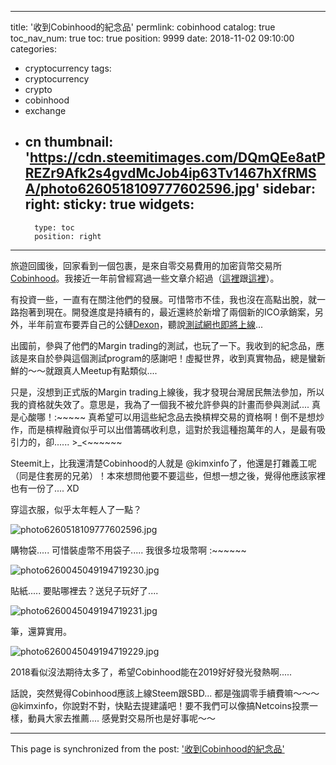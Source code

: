 
---
title: '收到Cobinhood的紀念品'
permlink: cobinhood
catalog: true
toc_nav_num: true
toc: true
position: 9999
date: 2018-11-02 09:10:00
categories:
- cryptocurrency
tags:
- cryptocurrency
- crypto
- cobinhood
- exchange
- cn
thumbnail: 'https://cdn.steemitimages.com/DQmQEe8atPREZr9Afk2s4gvdMcJob4ip63Tv1467hXfRMSA/photo6260518109777602596.jpg'
sidebar:
    right:
        sticky: true
widgets:
    -
        type: toc
        position: right
---


旅遊回國後，回家看到一個包裹，是來自零交易費用的加密貨幣交易所[Cobinhood](https://cobinhood.com/)。我接近一年前曾經寫過一些文章介紹過（[這裡](https://steemit.com/cryptocurrency/@deanliu/cobinhood-a-rising-zero-fee-crypto-exchange-and-ico-platform)跟[這裡](https://steemit.com/cryptocurrency/@deanliu/cobinhood-friction-less-exchange-cobinhood-is-now-live)）。

有投資一些，一直有在關注他們的發展。可惜幣市不佳，我也沒在高點出脫，就一路抱著到現在。開發進度是持續有的，最近還終於新增了兩個新的ICO承銷案，另外，半年前宣布要弄自己的公鏈[Dexon](https://medium.com/dexon)，聽說[測試網也即將上線](https://medium.com/@COBINHOOD_CH)... 

出國前，參與了他們的Margin trading的測試，也玩了一下。我收到的紀念品，應該是來自於參與這個測試program的感謝吧！虛擬世界，收到真實物品，總是蠻新鮮的～～就跟真人Meetup有點類似.... 

只是，沒想到正式版的Margin trading上線後，我才發現台灣居民無法參加，所以我的資格就失效了。意思是，我為了一個我不被允許參與的計畫而參與測試.... 真是心酸哪！:~~~~~ 真希望可以用這些紀念品去換槓桿交易的資格啊！倒不是想炒作，而是槓桿融資似乎可以出借籌碼收利息，這對於我這種抱萬年的人，是最有吸引力的，卻...... >_<~~~~~~

Steemit上，比我還清楚Cobinhood的人就是 @kimxinfo了，他還是打雜義工呢（同是住套房的兄弟）！本來想問他要不要這些，但想一想之後，覺得他應該家裡也有一份了.... XD

穿這衣服，似乎太年輕人了一點？

![photo6260518109777602596.jpg](https://cdn.steemitimages.com/DQmQEe8atPREZr9Afk2s4gvdMcJob4ip63Tv1467hXfRMSA/photo6260518109777602596.jpg)

購物袋..... 可惜裝虛幣不用袋子..... 我很多垃圾幣啊 :~~~~~~

![photo6260045049194719230.jpg](https://cdn.steemitimages.com/DQmZYZ6zdgcFi3BUF4Rf2yDU9PaNJssbJZZ7H7tySCSsKdo/photo6260045049194719230.jpg)

貼紙..... 要貼哪裡去？送兒子玩好了....

![photo6260045049194719231.jpg](https://cdn.steemitimages.com/DQmPWBNgmXYanRL4vpCdJ8MeeGQERdbCafXFae68d5a3kp4/photo6260045049194719231.jpg)

筆，還算實用。

![photo6260045049194719229.jpg](https://cdn.steemitimages.com/DQmewiJskgQUy8uY6rQ4U5qnHnjuroi8xrwNt6y5ubMJM84/photo6260045049194719229.jpg)

2018看似沒法期待太多了，希望Cobinhood能在2019好好發光發熱啊.....

話說，突然覺得Cobinhood應該上線Steem跟SBD... 都是強調零手續費嘛～～～ @kimxinfo，你說對不對，快點去提建議吧！要不我們可以像搞Netcoins投票一樣，動員大家去推薦.... 感覺對交易所也是好事呢～～

- - -

This page is synchronized from the post: ['收到Cobinhood的紀念品'](https://steemit.com/@deanliu/cobinhood)

